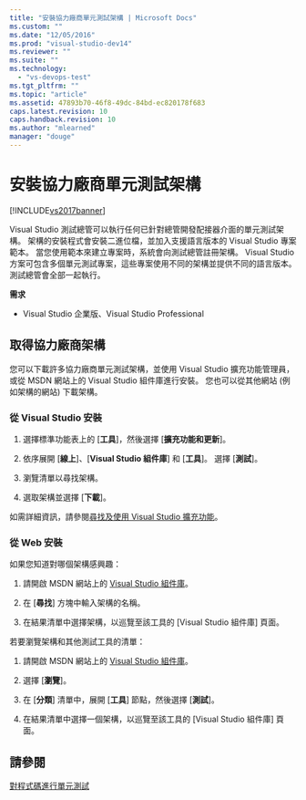 ```yaml
---
title: "安裝協力廠商單元測試架構 | Microsoft Docs"
ms.custom: ""
ms.date: "12/05/2016"
ms.prod: "visual-studio-dev14"
ms.reviewer: ""
ms.suite: ""
ms.technology: 
  - "vs-devops-test"
ms.tgt_pltfrm: ""
ms.topic: "article"
ms.assetid: 47893b70-46f8-49dc-84bd-ec820178f683
caps.latest.revision: 10
caps.handback.revision: 10
ms.author: "mlearned"
manager: "douge"
---
```

# 安裝協力廠商單元測試架構
[!INCLUDE[vs2017banner](../code-quality/includes/vs2017banner.md)]

Visual Studio 測試總管可以執行任何已針對總管開發配接器介面的單元測試架構。  架構的安裝程式會安裝二進位檔，並加入支援語言版本的 Visual Studio 專案範本。  當您使用範本來建立專案時，系統會向測試總管註冊架構。  Visual Studio 方案可包含多個單元測試專案，這些專案使用不同的架構並提供不同的語言版本。  測試總管會全部一起執行。  
  
 **需求**  
  
-   Visual Studio 企業版、Visual Studio Professional  
  
## 取得協力廠商架構  
 您可以下載許多協力廠商單元測試架構，並使用 Visual Studio 擴充功能管理員，或從 MSDN 網站上的 Visual Studio 組件庫進行安裝。  您也可以從其他網站 \(例如架構的網站\) 下載架構。  
  
### 從 Visual Studio 安裝  
  
1.  選擇標準功能表上的 \[**工具**\]，然後選擇 \[**擴充功能和更新**\]。  
  
2.  依序展開 \[**線上**\]、\[**Visual Studio 組件庫**\] 和 \[**工具**\]。  選擇 \[**測試**\]。  
  
3.  瀏覽清單以尋找架構。  
  
4.  選取架構並選擇 \[**下載**\]。  
  
 如需詳細資訊，請參閱[尋找及使用 Visual Studio 擴充功能](../ide/finding-and-using-visual-studio-extensions.md)。  
  
### 從 Web 安裝  
 如果您知道對哪個架構感興趣：  
  
1.  請開啟 MSDN 網站上的 [Visual Studio 組件庫](http://go.microsoft.com/fwlink/?LinkId=236267)。  
  
2.  在 \[**尋找**\] 方塊中輸入架構的名稱。  
  
3.  在結果清單中選擇架構，以巡覽至該工具的 \[Visual Studio 組件庫\] 頁面。  
  
 若要瀏覽架構和其他測試工具的清單：  
  
1.  請開啟 MSDN 網站上的 [Visual Studio 組件庫](http://go.microsoft.com/fwlink/?LinkId=236267)。  
  
2.  選擇 \[**瀏覽**\]。  
  
3.  在 \[**分類**\] 清單中，展開 \[**工具**\] 節點，然後選擇 \[**測試**\]。  
  
4.  在結果清單中選擇一個架構，以巡覽至該工具的 \[Visual Studio 組件庫\] 頁面。  
  
## 請參閱  
 [對程式碼進行單元測試](../test/unit-test-your-code.md)